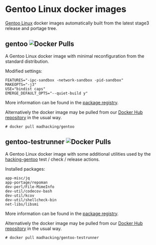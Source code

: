 # Gentoo Linux docker images

[Gentoo Linux](https://www.gentoo.org/) docker images automatically built from the latest stage3
release and portage tree.

## gentoo ![Docker Pulls](https://img.shields.io/docker/pulls/madhacking/gentoo)

A Gentoo Linux docker image with minimal reconfiguration from the standard distribution.

Modified settings:
 
```
FEATURES="-ipc-sandbox -network-sandbox -pid-sandbox"
MAKEOPTS="-j3"
USE="bindist caps"
EMERGE_DEFAULT_OPTS="--quiet-build y"
```

More information can be found in the [package registry](https://github.com/hacking-gentoo/gentoo/packages).

Alternatively the docker image may be pulled from our [Docker Hub repository](https://hub.docker.com/r/madhacking/gentoo) in the usual way.

```
# docker pull madhacking/gentoo
```

## gentoo-testrunner ![Docker Pulls](https://img.shields.io/docker/pulls/madhacking/gentoo-testrunner)

A Gentoo Linux docker image with some additional utilities used by the [hacking-gentoo](https://github.com/hacking-gentoo) test / check / release actions.

Installed packages:

```
app-misc/jq
app-portage/repoman
dev-perl/File-MimeInfo
dev-util/codecov-bash
dev-util/kcov
dev-util/shellcheck-bin
net-libs/libsmi
```

More information can be found in the [package registry](https://github.com/hacking-gentoo/gentoo/packages).

Alternatively the docker image may be pulled from our [Docker Hub repository](https://hub.docker.com/r/madhacking/gentoo) in the usual way.

```
# docker pull madhacking/gentoo-testrunner
```

